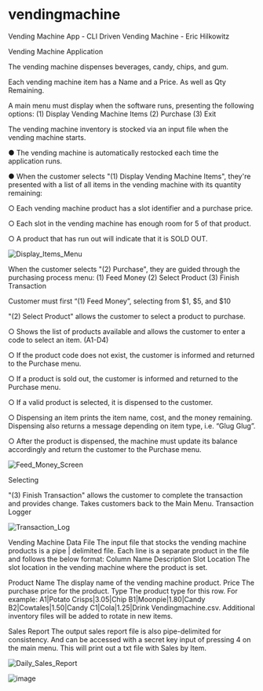 # vendingmachine
Vending Machine App - CLI Driven Vending Machine - Eric Hilkowitz

Vending Machine Application

The vending machine dispenses beverages, candy, chips, and gum.

Each vending machine item has a Name and a Price. As well as Qty Remaining.

A main menu must display when the software runs, presenting the following options:
(1) Display Vending Machine Items
(2) Purchase
(3) Exit

The vending machine inventory is stocked via an input file when the vending machine starts.

● The vending machine is automatically restocked each time the application runs.

● When the customer selects "(1) Display Vending Machine Items", they're presented with
a list of all items in the vending machine with its quantity remaining:

○ Each vending machine product has a slot identifier and a purchase price.

○ Each slot in the vending machine has enough room for 5 of that product.

○ A product that has run out will indicate that it is SOLD OUT.

![Display_Items_Menu](https://user-images.githubusercontent.com/96846431/160197649-54cb221c-eafa-42c7-8c23-f427f48b53ce.JPG)




When the customer selects
"(2) Purchase", they are guided through the purchasing process menu:
(1) Feed Money
(2) Select Product
(3) Finish Transaction

Customer must first “(1) Feed Money”, selecting from $1, $5, and $10

"(2) Select Product" allows the customer to select a product to purchase.

○ Shows the list of products available and allows the customer to enter a code to select
an item. (A1-D4)

○ If the product code does not exist, the customer is informed and returned to the
Purchase menu.

○ If a product is sold out, the customer is informed and returned to the Purchase menu.

○ If a valid product is selected, it is dispensed to the customer.

○ Dispensing an item prints the item name, cost, and the money remaining. Dispensing
also returns a message depending on item type, i.e. “Glug Glug”.

○ After the product is dispensed, the machine must update its balance accordingly and
return the customer to the Purchase menu.



![Feed_Money_Screen](https://user-images.githubusercontent.com/96846431/160197692-bc5fc3dc-f211-455e-9f4a-6e3b9fbb3485.JPG)


Selecting

"(3) Finish Transaction" allows the customer to complete the transaction and provides change.
Takes customers back to the Main Menu.
Transaction Logger

![Transaction_Log](https://user-images.githubusercontent.com/96846431/160197720-c634d9e8-3ee3-4278-8c0d-5a614b7b495a.JPG)


Vending Machine Data File
The input file that stocks the vending machine products is a pipe | delimited file. Each line is a
separate product in the file and follows the below format:
Column Name Description
Slot Location The slot location in the vending machine where the product is
set.


Product Name The display name of the vending machine product.
Price The purchase price for the product.
Type The product type for this row.
For example:
A1|Potato Crisps|3.05|Chip
B1|Moonpie|1.80|Candy
B2|Cowtales|1.50|Candy
C1|Cola|1.25|Drink
Vendingmachine.csv. Additional inventory files will be added to rotate in new items.


Sales Report
The output sales report file is also pipe-delimited for consistency. And can be accessed with a
secret key input of pressing 4 on the main menu. This will print out a txt file with Sales by Item.

![Daily_Sales_Report](https://user-images.githubusercontent.com/96846431/160197755-c28740e0-eff3-439c-a3b0-7852201e1418.JPG)

![image](https://user-images.githubusercontent.com/96846431/160198083-24d18fb3-4a89-44a8-8276-c3a0b667e13a.png)

